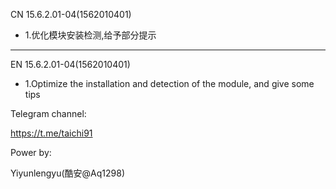 CN
15.6.2.01-04(1562010401)
- 1.优化模块安装检测,给予部分提示
-------
EN
15.6.2.01-04(1562010401)
- 1.Optimize the installation and detection of the module, and give some tips

Telegram channel:

https://t.me/taichi91

Power by:

Yiyunlengyu(酷安@Aq1298)